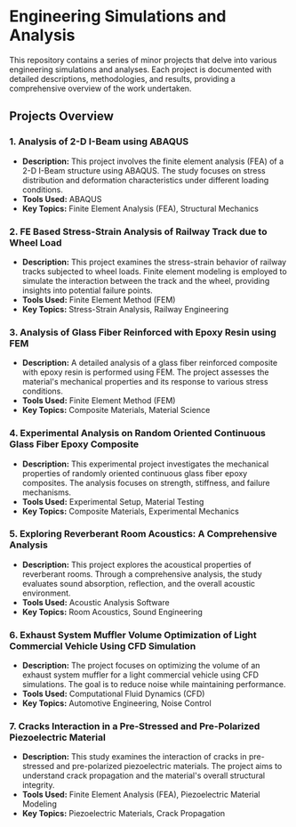 # Engineering Simulations and Analysis

This repository contains a series of minor projects that delve into various engineering simulations and analyses. Each project is documented with detailed descriptions, methodologies, and results, providing a comprehensive overview of the work undertaken.

## Projects Overview

### 1. Analysis of 2-D I-Beam using ABAQUS
- **Description:** This project involves the finite element analysis (FEA) of a 2-D I-Beam structure using ABAQUS. The study focuses on stress distribution and deformation characteristics under different loading conditions.
- **Tools Used:** ABAQUS
- **Key Topics:** Finite Element Analysis (FEA), Structural Mechanics

### 2. FE Based Stress-Strain Analysis of Railway Track due to Wheel Load
- **Description:** This project examines the stress-strain behavior of railway tracks subjected to wheel loads. Finite element modeling is employed to simulate the interaction between the track and the wheel, providing insights into potential failure points.
- **Tools Used:** Finite Element Method (FEM)
- **Key Topics:** Stress-Strain Analysis, Railway Engineering

### 3. Analysis of Glass Fiber Reinforced with Epoxy Resin using FEM
- **Description:** A detailed analysis of a glass fiber reinforced composite with epoxy resin is performed using FEM. The project assesses the material's mechanical properties and its response to various stress conditions.
- **Tools Used:** Finite Element Method (FEM)
- **Key Topics:** Composite Materials, Material Science

### 4. Experimental Analysis on Random Oriented Continuous Glass Fiber Epoxy Composite
- **Description:** This experimental project investigates the mechanical properties of randomly oriented continuous glass fiber epoxy composites. The analysis focuses on strength, stiffness, and failure mechanisms.
- **Tools Used:** Experimental Setup, Material Testing
- **Key Topics:** Composite Materials, Experimental Mechanics

### 5. Exploring Reverberant Room Acoustics: A Comprehensive Analysis
- **Description:** This project explores the acoustical properties of reverberant rooms. Through a comprehensive analysis, the study evaluates sound absorption, reflection, and the overall acoustic environment.
- **Tools Used:** Acoustic Analysis Software
- **Key Topics:** Room Acoustics, Sound Engineering

### 6. Exhaust System Muffler Volume Optimization of Light Commercial Vehicle Using CFD Simulation
- **Description:** The project focuses on optimizing the volume of an exhaust system muffler for a light commercial vehicle using CFD simulations. The goal is to reduce noise while maintaining performance.
- **Tools Used:** Computational Fluid Dynamics (CFD)
- **Key Topics:** Automotive Engineering, Noise Control

### 7. Cracks Interaction in a Pre-Stressed and Pre-Polarized Piezoelectric Material
- **Description:** This study examines the interaction of cracks in pre-stressed and pre-polarized piezoelectric materials. The project aims to understand crack propagation and the material's overall structural integrity.
- **Tools Used:** Finite Element Analysis (FEA), Piezoelectric Material Modeling
- **Key Topics:** Piezoelectric Materials, Crack Propagation
